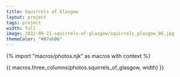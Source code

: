 ```yaml
---
title: Squirrels of Glasgow
layout: project
tags: project
width: full
image: 2022-09-21-squirrels-of-glasgow/squirrels_glasgow_06.jpg
themeColor: "#87ab06"
---
```


{% import "macros/photos.njk" as macros with context %}

{{ macros.three_columns(photos.squirrels_of_glasgow, width) }}
